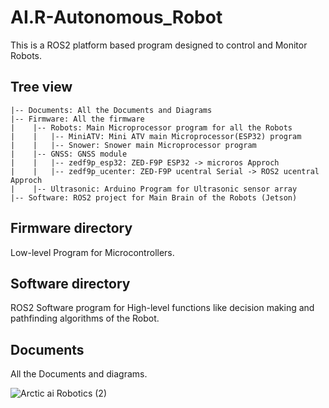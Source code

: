 # AI.R-Autonomous_Robot
This is a ROS2 platform based program designed to control and Monitor Robots.

## Tree view

```
|-- Documents: All the Documents and Diagrams
|-- Firmware: All the firmware
|    |-- Robots: Main Microprocessor program for all the Robots
|    |   |-- MiniATV: Mini ATV main Microprocessor(ESP32) program
|    |   |-- Snower: Snower main Microprocessor program
|    |-- GNSS: GNSS module
|    |   |-- zedf9p_esp32: ZED-F9P ESP32 -> microros Approch
|    |   |-- zedf9p_ucenter: ZED-F9P ucentral Serial -> ROS2 ucentral Approch
|    |-- Ultrasonic: Arduino Program for Ultrasonic sensor array
|-- Software: ROS2 project for Main Brain of the Robots (Jetson)
```

## Firmware directory
Low-level Program for Microcontrollers.

## Software directory
ROS2 Software program for High-level functions like decision making and pathfinding algorithms of the Robot.

## Documents
All the Documents and diagrams. 


![Arctic ai Robotics (2)](https://github.com/user-attachments/assets/b88b88a5-4c25-415a-a896-f6bfdef2293f)
 